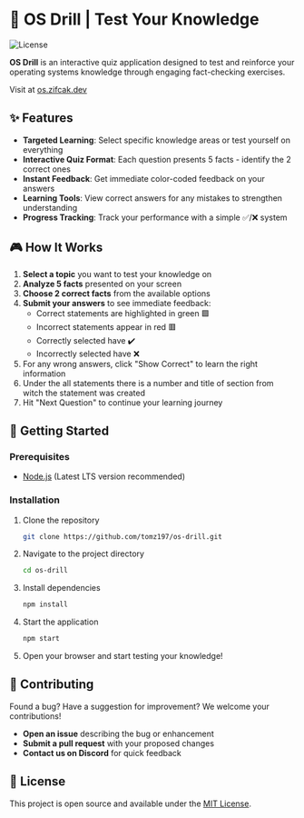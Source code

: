# 🧠 OS Drill | Test Your Knowledge

![License](https://img.shields.io/badge/license-MIT-green)

**OS Drill** is an interactive quiz application designed to test and reinforce your operating systems knowledge through engaging fact-checking exercises.

Visit at [os.zifcak.dev](https://os.zifcak.dev)

## ✨ Features

- **Targeted Learning**: Select specific knowledge areas or test yourself on everything
- **Interactive Quiz Format**: Each question presents 5 facts - identify the 2 correct ones
- **Instant Feedback**: Get immediate color-coded feedback on your answers
- **Learning Tools**: View correct answers for any mistakes to strengthen understanding
- **Progress Tracking**: Track your performance with a simple ✅/❌ system

## 🎮 How It Works

1. **Select a topic** you want to test your knowledge on
2. **Analyze 5 facts** presented on your screen
3. **Choose 2 correct facts** from the available options
4. **Submit your answers** to see immediate feedback:
   - Correct statements are highlighted in green 🟩
   - Incorrect statements appear in red 🟥
   - Correctly selected have ✔️
   - Incorrectly selected have ❌
5. For any wrong answers, click "Show Correct" to learn the right information
6. Under the all statements there is a number and title of section from witch the statement was created
7. Hit "Next Question" to continue your learning journey

## 🚀 Getting Started

### Prerequisites

- [Node.js](https://nodejs.org/en/download/package-manager/current) (Latest LTS version recommended)

### Installation

1. Clone the repository

   ```bash
   git clone https://github.com/tomz197/os-drill.git
   ```

2. Navigate to the project directory

   ```bash
   cd os-drill
   ```

3. Install dependencies

   ```bash
   npm install
   ```

4. Start the application

   ```bash
   npm start
   ```

5. Open your browser and start testing your knowledge!

## 🤝 Contributing

Found a bug? Have a suggestion for improvement? We welcome your contributions!

- **Open an issue** describing the bug or enhancement
- **Submit a pull request** with your proposed changes
- **Contact us on Discord** for quick feedback

## 📝 License

This project is open source and available under the [MIT License](LICENSE).
